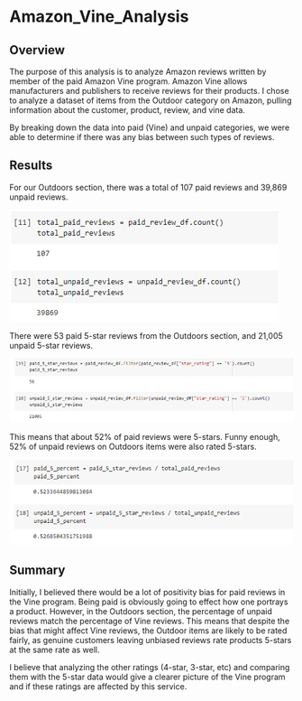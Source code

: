 # Amazon_Vine_Analysis

## Overview
The purpose of this analysis is to analyze Amazon reviews written by member of the paid Amazon Vine program. Amazon Vine allows manufacturers and publishers to receive reviews for their products. I chose to analyze a dataset of items from the Outdoor category on Amazon, pulling information about the customer, product, review, and vine data. 

By breaking down the data into paid (Vine) and unpaid categories, we were able to determine if there was any bias between such types of reviews. 

## Results
For our Outdoors section, there was a total of 107 paid reviews and 39,869 unpaid reviews. 

![](Resources/totals.png)

There were 53 paid 5-star reviews from the Outdoors section, and 21,005 unpaid 5-star reviews. 

![](Resources/5stars.png)

This means that about 52% of paid reviews were 5-stars. Funny enough, 52% of unpaid reviews on Outdoors items were also rated 5-stars. 

![](Resources/percents.png)

## Summary
Initially, I believed there would be a lot of positivity bias for paid reviews in the Vine program. Being paid is obviously going to effect how one portrays a product. However, in the Outdoors section, the percentage of unpaid reviews match the percentage of Vine reviews. This means that despite the bias that might affect Vine reviews, the Outdoor items are likely to be rated fairly, as genuine customers leaving unbiased reviews rate products 5-stars at the same rate as well. 

I believe that analyzing the other ratings (4-star, 3-star, etc) and comparing them with the 5-star data would give a clearer picture of the Vine program and if these ratings are affected by this service. 